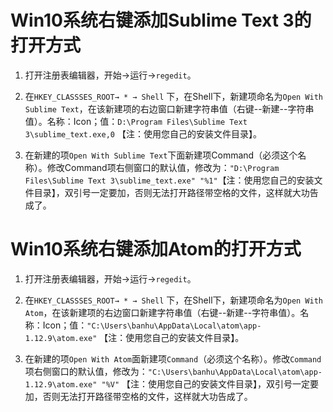 # Win10系统右键添加Sublime Text 3的打开方式

1. 打开注册表编辑器，开始->运行->`regedit`。

2. 在`HKEY_CLASSSES_ROOT→ * → Shell` 下，在Shell下，新建项命名为`Open With Sublime Text`，在该新建项的右边窗口新建字符串值（右键--新建--字符串值）。名称：Icon；值：`D:\Program Files\Sublime Text 3\sublime_text.exe,0` 【注：使用您自己的安装文件目录】。

3. 在新建的项`Open With Sublime Text`下面新建项Command（必须这个名称）。修改Command项右侧窗口的默认值，修改为：`"D:\Program Files\Sublime Text 3\sublime_text.exe" "%1"`【注：使用您自己的安装文件目录】，双引号一定要加，否则无法打开路径带空格的文件，这样就大功告成了。


# Win10系统右键添加Atom的打开方式
1. 打开注册表编辑器，开始->运行->`regedit`。

2. 在`HKEY_CLASSSES_ROOT→ * → Shell` 下，在Shell下，新建项命名为`Open With Atom`，在该新建项的右边窗口新建字符串值（右键--新建--字符串值）。名称：Icon；值：`"C:\Users\banhu\AppData\Local\atom\app-1.12.9\atom.exe"` 【注：使用您自己的安装文件目录】。

3. 在新建的项`Open With Atom`面新建项`Command`（必须这个名称）。修改`Command`项右侧窗口的默认值，修改为：`"C:\Users\banhu\AppData\Local\atom\app-1.12.9\atom.exe" "%V"` 【注：使用您自己的安装文件目录】，双引号一定要加，否则无法打开路径带空格的文件，这样就大功告成了。
